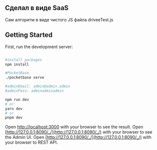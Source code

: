## Сделал в виде SaaS

Сам алгоритм в виде чистого JS файла driveeTest.js

## Getting Started

First, run the development server:

```bash

#install packages
npm install

#PocketBase 
./pocketbase serve

#adminEmail: admin@admin.admin
#adminPass: adminadminadmin

npm run dev
# or
yarn dev
# or
pnpm dev
```

Open [http://localhost:3000](http://localhost:3000) with your browser to see the result.
Open [http://127.0.0.1:8090/_/](http://127.0.0.1:8090/_/) with your browser to see the Admin UI.
Open [http://127.0.0.1:8090/_/](http://127.0.0.1:8090/_/) with your browser to REST API.



